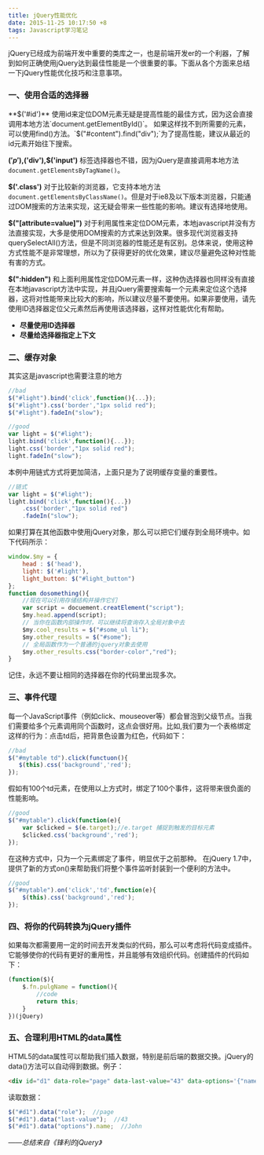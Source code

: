 ```yaml
---
title: jQuery性能优化
date: 2015-11-25 10:17:50 +8
tags: Javascript学习笔记
---
```

jQuery已经成为前端开发中重要的类库之一，也是前端开发er的一个利器，了解到如何正确使用jQuery达到最佳性能是一个很重要的事。下面从各个方面来总结一下jQuery性能优化技巧和注意事项。
<!-- more -->
### 一、使用合适的选择器
**$('#id')**
使用id来定位DOM元素无疑是提高性能的最佳方式，因为这会直接调用本地方法`document.getElementById()`。
如果这样找不到所需要的元素，可以使用find()方法。`$("#content").find("div");`为了提高性能，建议从最近的id元素开始往下搜索。

**$('p'),$('div'),$('input')**
标签选择器也不错，因为jQuery是直接调用本地方法`document.getElementsByTagName()`。

**$('.class')**
对于比较新的浏览器，它支持本地方法`document.getElementsByClassName()`。但是对于ie8及以下版本浏览器，只能通过DOM搜索的方法来实现，这无疑会带来一些性能的影响。建议有选择地使用。

**$("[attribute=value]")**
对于利用属性来定位DOM元素，本地javascript并没有方法直接实现，大多是使用DOM搜索的方式来达到效果。很多现代浏览器支持querySelectAll()方法，但是不同浏览器的性能还是有区别。总体来说，使用这种方式性能不是非常理想，所以为了获得更好的优化效果，建议尽量避免这种对性能有害的方式。

**$(":hidden")**
和上面利用属性定位DOM元素一样，这种伪选择器也同样没有直接在本地javascript方法中实现，并且jQuery需要搜索每一个元素来定位这个选择器，这将对性能带来比较大的影响，所以建议尽量不要使用。如果非要使用，请先使用ID选择器定位父元素然后再使用该选择器，这样对性能优化有帮助。

- **尽量使用ID选择器**
- **尽量给选择器指定上下文**

### 二、缓存对象
其实这是javascript也需要注意的地方
```javascript
//bad
$("#light").bind('click',function(){...});
$("#light").css('border',"1px solid red");
$("#light").fadeIn("slow");

//good
var light = $("#light");
light.bind('click',function(){...});
light.css('border',"1px solid red");
light.fadeIn("slow");
```
本例中用链式方式将更加简洁，上面只是为了说明缓存变量的重要性。
```javascript
//链式
var light = $("#light");
light.bind('click',function(){...})
    .css('border',"1px solid red")
    .fadeIn("slow");
```
如果打算在其他函数中使用jQuery对象，那么可以把它们缓存到全局环境中。如下代码所示：
```javascript
window.$my = {
    head : $('head'),
    light: $('#light'),
    light_button: $("#light_button")
};
function dosomething(){
    //现在可以引用存储结构并操作它们
    var script = docuement.creatElement("script");
    $my.head.append(script);
    // 当你在函数内部操作时，可以继续将查询存入全局对象中去
    $my.cool_results = $("#some_ul li");
    $my.other_results = $("#some");
    // 全局函数作为一个普通的jquery对象去使用
    $my.other_results.css("border-color","red");
}
```
记住，永远不要让相同的选择器在你的代码里出现多次。

### 三、事件代理
每一个JavaScript事件（例如click、mouseover等）都会冒泡到父级节点。当我们需要给多个元素调用同个函数时，这点会很好用。比如,我们要为一个表格绑定这样的行为：点击td后，把背景色设置为红色，代码如下：
```javascript
//bad
$("#mytable td").click(functuon(){
   $(this).css('background','red');
});
```
假如有100个td元素，在使用以上方式时，绑定了100个事件，这将带来很负面的性能影响。
```javascript
//good
$("#mytable").click(function(e){
    var $clicked = $(e.target);//e.target 捕捉到触发的目标元素
    $clicked.css('background','red');
});
```
在这种方式中，只为一个元素绑定了事件，明显优于之前那种。
在jQuery 1.7中，提供了新的方式on()来帮助我们将整个事件监听封装到一个便利的方法中。
```javascript
//good
$("#mytable").on('click','td',function(e){
    $(this).css('background','red');
});
```

### 四、将你的代码转换为jQuery插件
如果每次都需要用一定的时间去开发类似的代码，那么可以考虑将代码变成插件。它能够使你的代码有更好的重用性，并且能够有效组织代码。创建插件的代码如下：
```javascript
(function($){
    $.fn.pulgName = function(){
        //code
        return this;
    }
})(jQuery)
```
### 五、合理利用HTML的data属性
HTML5的data属性可以帮助我们插入数据，特别是前后端的数据交换。jQuery的data()方法可以自动得到数据。例子：
```html
<div id="d1" data-role="page" data-last-value="43" data-options='{"name":"John"}'></div>
```
读取数据：
```javascript
$("#d1").data("role");  //page
$("#d1").data("last-value");  //43
$("#d1").data("options").name;  //John
```

*——总结来自《锋利的jQuery》*
